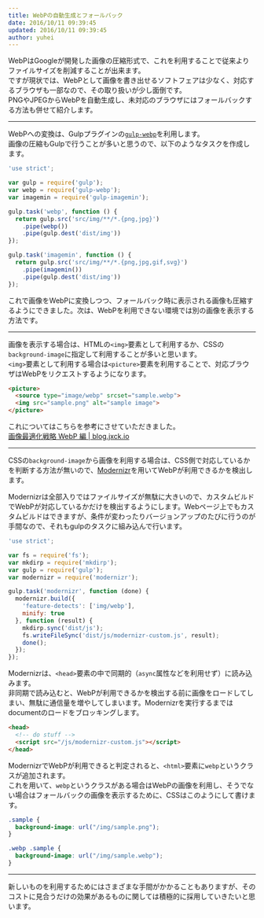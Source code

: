 ```yaml
---
title: WebPの自動生成とフォールバック
date: 2016/10/11 09:39:45
updated: 2016/10/11 09:39:45
author: yuhei
---
```

WebPはGoogleが開発した画像の圧縮形式で、これを利用することで従来よりファイルサイズを削減することが出来ます。  
ですが現状では、WebPとして画像を書き出せるソフトフェアは少なく、対応するブラウザも一部なので、その取り扱いが少し面倒です。  
PNGやJPEGからWebPを自動生成し、未対応のブラウザにはフォールバックする方法も併せて紹介します。

<!-- more -->

---

WebPへの変換は、Gulpプラグインの[`gulp-webp`](https://github.com/sindresorhus/gulp-webp)を利用します。  
画像の圧縮もGulpで行うことが多いと思うので、以下のようなタスクを作成します。

```javascript
'use strict';

var gulp = require('gulp');
var webp = require('gulp-webp');
var imagemin = require('gulp-imagemin');

gulp.task('webp', function () {
  return gulp.src('src/img/**/*.{png,jpg}')
    .pipe(webp())
    .pipe(gulp.dest('dist/img'))
});

gulp.task('imagemin', function () {
  return gulp.src('src/img/**/*.{png,jpg,gif,svg}')
    .pipe(imagemin())
    .pipe(gulp.dest('dist/img'))
});
```

これで画像をWebPに変換しつつ、フォールバック時に表示される画像も圧縮するようにできました。次は、WebPを利用できない環境では別の画像を表示する方法です。

---

画像を表示する場合は、HTMLの`<img>`要素として利用するか、CSSの`background-image`に指定して利用することが多いと思います。  
`<img>`要素として利用する場合は`<picture>`要素を利用することで、対応ブラウザはWebPをリクエストするようになります。

```html
<picture>
  <source type="image/webp" srcset="sample.webp">
  <img src="sample.png" alt="sample image">
</picture>
```

これについてはこちらを参考にさせていただきました。  
[画像最適化戦略 WebP 編 | blog.jxck.io](https://blog.jxck.io/entries/2016-03-26/webp.html)

---

CSSの`background-image`から画像を利用する場合は、CSS側で対応しているかを判断する方法が無いので、[Modernizr](https://modernizr.com/)を用いてWebPが利用できるかを検出します。

Modernizrは全部入りではファイルサイズが無駄に大きいので、カスタムビルドでWebPが対応しているかだけを検出するようにします。Webページ上でもカスタムビルドはできますが、条件が変わったりバージョンアップのたびに行うのが手間なので、それもgulpのタスクに組み込んで行います。

```javascript
'use strict';

var fs = require('fs');
var mkdirp = require('mkdirp');
var gulp = require('gulp');
var modernizr = require('modernizr');

gulp.task('modernizr', function (done) {
  modernizr.build({
    'feature-detects': ['img/webp'],
    minify: true
  }, function (result) {
    mkdirp.sync('dist/js');
    fs.writeFileSync('dist/js/modernizr-custom.js', result);
    done();
  });
});
```

Modernizrは、`<head>`要素の中で同期的（`async`属性などを利用せず）に読み込みます。  
非同期で読み込むと、WebPが利用できるかを検出する前に画像をロードしてしまい、無駄に通信量を増やしてしまいます。Modernizrを実行するまではdocumentのロードをブロッキングします。

```html
<head>
  <!-- do stuff -->
  <script src="/js/modernizr-custom.js"></script>
</head>
```

ModernizrでWebPが利用できると判定されると、`<html>`要素に`webp`というクラスが追加されます。  
これを用いて、`webp`というクラスがある場合はWebPの画像を利用し、そうでない場合はフォールバックの画像を表示するために、CSSはこのようにして書けます。

```css
.sample {
  background-image: url("/img/sample.png");
}

.webp .sample {
  background-image: url("/img/sample.webp");
}
```

---

新しいものを利用するためにはさまざまな手間がかかることもありますが、そのコストに見合うだけの効果があるものに関しては積極的に採用していきたいと思います。
